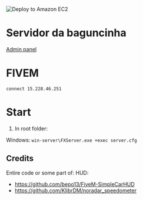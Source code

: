 ![Deploy to Amazon EC2](https://github.com/outrowender/fxserver/workflows/Deploy%20to%20Amazon%20EC2/badge.svg)

# Servidor da baguncinha
[Admin panel](http://15.228.46.251:30120/webadmin/)

# FIVEM
```connect 15.228.46.251```

# Start

1. In root folder:

Windows:
```win-server\FXServer.exe +exec server.cfg```

## Credits

Entire code or some part of:
HUD:
* https://github.com/bepo13/FiveM-SimpleCarHUD
* https://github.com/KlibrDM/noradar_speedometer